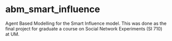 # abm_smart_influence
Agent Based Modelling for the Smart Influence model. This was done as the final project for graduate a course on Social Network Experiments (SI 710) at UM.
